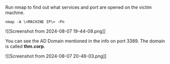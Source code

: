 Run nmap to find out what services and port are opened on the victim machine.

`nmap -A \<MACHINE IP\> -Pn`


![[Screenshot from 2024-08-07 19-44-09.png]]

You can see the AD Domain mentioned in the info on port 3389. The domain is called **thm.corp**.

![[Screenshot from 2024-08-07 20-46-03.png]]
